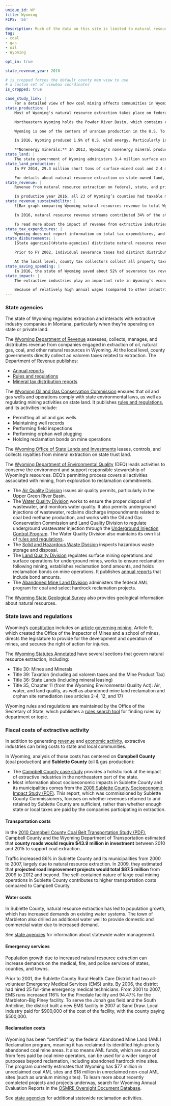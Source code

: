 ```yaml
---
unique_id: WY
title: Wyoming
FIPS: '56'

description: Much of the data on this site is limited to natural resource extraction on federal land, which represents 48.1% of all land in Wyoming.
tag:
- coal
- gas
- oil
- Wyoming

opt_in: true

state_revenue_year: 2016

# is_cropped forces the default county map view to use
# a custom set of viewbox coordinates
is_cropped: true

case_study_link: |
    For a detailed view of how coal mining affects communities in Wyoming, read more about [Campbell County](/case-studies/campbell/).
state_production: |
    Most of Wyoming's natural resource extraction takes place on federal land, including a majority of coal production and two thirds of natural gas production. Much of this federal land is managed by the Bureau of Land Management.

    Northeastern Wyoming holds the Powder River Basin, which contains eight of the ten largest coal mines in the country. Wyoming's natural gas production is centered in the Green River Basin in southwestern Wyoming. Crude oil production takes place in the Niobrara Shale (in southeastern Wyoming), the Powder River Basin, and the Green River oil shale.

    Wyoming is one of the centers of uranium production in the U.S. To learn more about uranium mining nationwide, see the EIA’s [annual domestic uranium production report](http://www.eia.gov/uranium/production/annual/).

    In 2016, Wyoming produced 1.9% of U.S. wind energy. Particularly in the southeast part of the state, there's significant potential for increased wind energy production and several large-scale wind energy projects are in development.

    **Nonenergy minerals:** In 2013, Wyoming's nonenergy mineral production was valued at over $2.26 billion. Notably, Wyoming produces more trona (the chief source of [soda ash](http://minerals.usgs.gov/minerals/pubs/commodity/soda_ash/)) than any other state, and the largest deposit of trona in the world sits under Sweetwater County in Wyoming. For details about what other minerals are extracted, see the [USGS Minerals Yearbook for Wyoming](http://minerals.usgs.gov/minerals/pubs/state/wy.html).
state_land: |
    The state government of Wyoming administers 3.4 million surface acres of land (about 5.5% of the state) and 3.9 million {{ "mineral acres" | term_end }}. For detailed information about land ownership in each county, see the [Wyoming Statewide Parcel Viewer](http://gis.wyo.gov/parcels/).
state_land_production: |
    In FY 2014, 29.3 million short tons of surface-mined coal and 2.4 million short tons of underground-mined coal were extracted on state lands in Wyoming.

    For details about natural resource extraction on state-owned land, see annual reports produced by the [Office of State Lands and Investments](http://lands.wyo.gov/minerals).
state_revenue: |
    Revenue from natural resource extraction on federal, state, and private land is a primary source of income for the state of Wyoming.

    In production year 2016, all 23 of Wyoming’s counties had taxable mineral production, though over 70% percent of the taxable value of mineral production came from Campbell, Sublette, and Sweetwater counties. In general, the state of Wyoming collects revenue from extraction in the form of severance taxes and counties collect revenue from extraction through ad valorem taxes.
state_revenue_sustainability: |
    ![Bar graph comparing Wyoming natural resources revenue to total Wyoming General Fund revenue from 2004-2016. Total revenue rose from just under $800 million in 2005 to over $1.2 billion in 2008, then fell to about $1 billion in 2009 and 2010 before rising to over $1.4 billion by 2015. In 2016, total general fund revenue fell to just over $900 million. Natural resources revenues followed a similar pattern, and accounted for more than a third and less than half of general fund revenues each year.](/public/img/WY_revenue_sustainability.svg)

    In 2016, natural resource revenue streams contributed 34% of the state’s total general fund revenues. Wyoming’s general fund revenues from extractive industries have fluctuated from $315 million in 2005 to $640 million in 2014 and back down to $337 million in 2016. The percentage of total general fund revenues from extraction has also fluctuated between a low of 33% (in 2009) and a high of 46% (in 2014). Severance tax revenues hold particular importance for Wyoming, and have accounted for between 13% and 20% of general fund revenues in the last decade.

    To read more about the impact of revenue from extractive industries on Wyoming’s general fund, including future projections, see reports produced by Wyoming's [Consensus Revenue Estimating Group](http://eadiv.state.wy.us/creg/creg.html).
state_tax_expenditures: |
    Wyoming does not report information on total tax expenditures, and does not have tax expenditures associated with oil and gas.
state_disbursements: |
    [State agencies](#state-agencies) distribute natural resource revenues according to the [Wyoming State Code](http://legisweb.state.wy.us/LSOWeb/wyStatutes.aspx), which is defined by the legislature.

    Prior to FY 2002, individual severance taxes had distinct distribution formulas. In the 2000 and 2001 legislative sessions, the Wyoming Legislature revised statutes — a process they called “de-earmarking” — to simplify the distribution process. The Department of Revenue now collects severance tax revenues, aggregates them, and distributes that total amount according to statute.

    At the local level, county tax collectors collect all property taxes on production and distribute them within their own jurisdictions.
state_saving_spending: |
    In 2016, the state of Wyoming saved about 52% of severance tax revenue and 27% of federal mineral royalty revenues. These two revenue streams are Wyoming's two largest sources of revenue from natural resource extraction. Wyoming saves revenue by contributing to the Budget Reserve Account and the Permanent Wyoming Mineral Trust Fund. Interest from the Permanent Wyoming Mineral Trust Fund goes to the General Fund.
state_impact: |
    The extractive industries play an important role in Wyoming’s economy — particularly in Campbell County's Powder River Basin and in Sublette County. For more information about employment in Wyoming, the [Department of Workforce Services](http://www.wyomingworkforce.org/) has published [long-term industry and occupational projections for 2014 to 2024](http://doe.state.wy.us/lmi/projections/2016/projections_2014-2024.htm).

    Because of relatively high annual wages (compared to other industries), extractive industries contribute a greater percentage of personal income than jobs. In 2016, annual wages from extractive industries made up about 18% (or $1.6 billion) of total annual wages in the state. The average annual wage for extractive-industry jobs in Wyoming in 2016 was $84,451, or almost twice the statewide average wage of $43,813.
---
```


<!-- State governance -->

### State agencies

The state of Wyoming regulates extraction and interacts with extractive industry companies in Montana, particularly when they're operating on state or private land.

The [Wyoming Department of Revenue](http://revenue.wyo.gov/) assesses, collects, manages, and distributes revenue from companies engaged in extraction of oil, natural gas, coal, and other natural resources in Wyoming. At the local level, county governments directly collect ad valorem taxes related to extraction. The Department of Revenue publishes:

* [Annual reports](http://revenue.wyo.gov/dor-annual-reports)
* [Rules and regulations](http://revenue.wyo.gov/home/rules-and-regulations-by-chapter)
* [Mineral tax distribution reports](http://revenue.wyo.gov/tax-distribution-reports/mineral-tax-distributions)

The [Wyoming Oil and Gas Conservation Commission](http://wogcc.state.wy.us/) ensures that oil and gas wells and operations comply with state environmental laws, as well as regulating mining activities on state land. It publishes [rules and regulations](http://wogcc.state.wy.us/wogcchelp/commission.html), and its activities include:

* Permitting all oil and gas wells
* Maintaining well records
* Performing field inspections
* Performing orphan well plugging
* Holding reclamation bonds on mine operations

The [Wyoming Office of State Lands and Investments](http://lands.wyo.gov/home) leases, controls, and collects royalties from mineral extraction on state trust land.

The [Wyoming Department of Environmental Quality](http://deq.wyoming.gov/) (DEQ) leads activities to conserve the environment and support responsible stewardship of Wyoming’s resources. DEQ’s permitting process covers all activities associated with mining, from exploration to reclamation commitments.

* The [Air Quality Division](http://deq.wyoming.gov/aqd/) issues air quality permits, particularly in the Upper Green River Basin.
* The [Water Quality Division](http://deq.wyoming.gov/wqd/) works to ensure the proper disposal of wastewater, and monitors water quality. It also permits underground injections of wastewater, reclaims discharge impoundments related to coal bed methane production, and works with the Oil and Gas Conservation Commission and Land Quality Division to regulate underground wastewater injection through the [Underground Injection Control Program](http://deq.wyoming.gov/wqd/underground-injection-control/). The Water Quality Division also maintains its own list of [rules and regulations](http://deq.wyoming.gov/wqd/resources/rules-regs/).
* The [Solid and Hazardous Waste Division](http://deq.wyoming.gov/shwd/) inspects hazardous waste storage and disposal.
* The [Land Quality Division](http://deq.wyoming.gov/lqd/) regulates surface mining operations and surface operations for underground mines, works to ensure reclamation following mining, establishes reclamation bond amounts, and holds reclamation bonds on mine operations. It publishes [annual reports](http://deq.wyoming.gov/admin/resources/annual-report-and-strategic-plan/) that include bond amounts.
* The [Abandoned Mine Land Division](http://deq.wyoming.gov/aml/) administers the federal AML program for coal and select hardrock reclamation projects.

The [Wyoming State Geological Survey](http://www.wsgs.wyo.gov/) also provides geological information about natural resources.

### State laws and regulations

Wyoming’s [constitution](http://legisweb.state.wy.us/statutes/compress/title97.docx) includes an [article governing mining](http://legisweb.state.wy.us/NXT/gateway.dll/2017%20Wyoming%20Statutes/2017%20Constitution/1/10?f=templates&fn=default.htm&vid=Publish:10.1048/Enu), Article 9, which created the Office of the Inspector of Mines and a school of mines, directs the legislature to provide for the development and operation of mines, and secures the right of action for injuries.

The [Wyoming Statutes Annotated](http://www.lexisnexis.com/hottopics/wystatutes/) have several sections that govern natural resource extraction, including:

* Title 30: Mines and Minerals
* Title 39: Taxation (including ad valorem taxes and the Mine Product Tax)
* Title 36: State Lands (including mineral leasing)
* Title 35, Chapter 11 (from the Wyoming Environmental Quality Act): Air, water, and land quality, as well as abandoned mine land reclamation and orphan site remediation (see articles 2-4, 12, and 17)

Wyoming rules and regulations are maintained by the Office of the Secretary of State, which publishes a [rules search tool](http://soswy.state.wy.us/Rules/default.aspx) for finding rules by department or topic.

### Fiscal costs of extractive activity

In addition to generating [revenue](#revenue) and [economic activity](#economic-impact), extractive industries can bring costs to state and local communities.

<!-- Differences in revenue collection between states and counties can illuminate state distribution of those funds to counties to help them address those costs. -->

In Wyoming, analysis of those costs has centered on **Campbell County** (coal production) and **Sublette County** (oil & gas production):

* The [Campbell County case study](/case-studies/campbell/) provides a holistic look at the impact of extractive industries in the northeastern part of the state.
* Most information about socioeconomic impacts in Sublette County and its municipalities comes from the [2009 Sublette County Socioeconomic Impact Study (PDF)](http://www.sublettewyo.com/DocumentCenter/Home/View/392). This report, which was commissioned by Sublette County Commissioners, focuses on whether revenues returned to and retained by Sublette County are sufficient, rather than whether enough state or local taxes are paid by the companies participating in extraction.

#### Transportation costs

In the [2010 Campbell County Coal Belt Transportation Study (PDF)](https://www.ccgov.net/DocumentCenter/Home/View/1910), Campbell County and the Wyoming Department of Transportation estimated that **county roads would require $43.9 million in investment** between 2010 and 2015 to support coal extraction.

Traffic increased 86% in Sublette County and its municipalities from 2000 to 2007, largely due to natural resource extraction. In 2009, they estimated that **projected road improvement projects would total $87.5 million** from 2009 to 2012 and beyond. The self-contained nature of large coal mining operations in Sublette County contributes to higher transportation costs compared to Campbell County.

#### Water costs

In Sublette County, natural resource extraction has led to population growth, which has increased demands on existing water systems. The town of Marbleton also drilled an additional water well to provide domestic and commercial water due to increased demand.

See [state agencies](#state-agencies) for information about statewide water management.

#### Emergency services

Population growth due to increased natural resource extraction can increase demands on the medical, fire, and police services of states, counties, and towns.

Prior to 2001, the Sublette County Rural Health Care District had two all-volunteer Emergency Medical Services (EMS) units. By 2006, the district had hired 25 full-time emergency medical technicians. From 2001 to 2007, EMS runs increased 116% for the Pinedale facility and 94.47% for the Marbleton-Big Piney facility. To serve the Jonah gas field and the South Anticline, the district built a new EMS facility in 2007 at Sand Draw. Local industry paid for $900,000 of the cost of the facility, with the county paying $500,000.

#### Reclamation costs

Wyoming has been “certified” by the federal Abandoned Mine Land (AML) Reclamation program, meaning it has reclaimed its identified high-priority abandoned coal mine areas. It also means AML funds, which are sourced from fees paid by coal mine operators, can be used for a wider range of purposes beyond reclamation, including abandoned hardrock mine sites. The program currently estimates that Wyoming has $77 million in unreclaimed coal AML sites and $18 million in unreclaimed non-coal AML sites (such as uranium mining sites). To learn more about recently completed projects and projects underway, search for Wyoming Annual Evaluation Reports in the [OSMRE Oversight Document Database](http://odocs.osmre.gov/).

See [state agencies](#state-agencies) for additional statewide reclamation activities.

